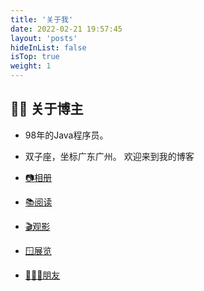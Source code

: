 ```yaml
---
title: '关于我'
date: 2022-02-21 19:57:45
layout: 'posts'
hideInList: false
isTop: true
weight: 1
---
```



## 👨‍💻 关于博主

- 98年的Java程序员。
- 双子座，坐标广东广州。
欢迎来到我的博客


- [📷相册](/album/)
- [📚阅读](/books/)
- [🎬观影](/movies/)
- [🪟展览](/gallery/)
- [👨🏻‍💻朋友](/friends/)










